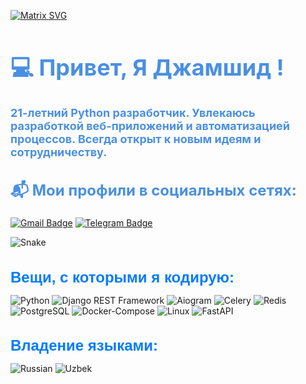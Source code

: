 [![Matrix SVG](https://raw.githubusercontent.com/rodrigograca31/rodrigograca31/master/matrix.svg)](https://www.youtube.com/watch?v=SDkAGkd4NLc)
<h1 style="font-size: 36px; color: #4a90e2;">💻 Привет, Я Джамшид !</h1>

<h2 style="font-size: 18px; color: #4a90e2;">21-летний Python разработчик. Увлекаюсь разработкой веб-приложений и
автоматизацией процессов. Всегда открыт к новым идеям и сотрудничеству.</h2>

<h2 style="font-size: 24px; color: #4a90e2;">📬 Мои профили в социальных сетях:</h2>

[![Gmail Badge](https://img.shields.io/badge/turgunovjamshid32@gmail.com-c14438?style=social&logo=Gmail&logoColor=red&link=mailto:turgunovjamshid32@gmail.com)](mailto:turgunovjamshid32@gmail.com)
[![Telegram Badge](https://img.shields.io/badge/-@secdeee1-grey?style=flat-square&logo=Telegram&logoColor=white&link=https://telegram.org/@secdeee1)](https://telegram.org/@secdeee1)

![Snake](https://profile-readme-generator.com/assets/snake.svg)

<h3 style="color: #007bff; font-family: Arial, sans-serif; font-size: 24px; margin-bottom: 10px;">Вещи, с которыми я
кодирую:</h3>
<p>
  <img alt="Python" src="https://img.shields.io/badge/-Python-3776AB?style=flat-square&logo=python&logoColor=white" />
  <img alt="Django REST Framework" src="https://img.shields.io/badge/-Django_REST_Framework-092E20?style=flat-square&logo=django&logoColor=white" />
  <img alt="Aiogram" src="https://img.shields.io/badge/-AIOGram-007D9C?style=flat-square&logo=telegram&logoColor=white" />
   <img alt="Celery" src="https://img.shields.io/badge/-Celery-3E3D32?style=flat-square&logo=celery&logoColor=white" />
  <img alt="Redis" src="https://img.shields.io/badge/-Redis-DC382D?style=flat-square&logo=redis&logoColor=white" />
  <img alt="PostgreSQL" src="https://img.shields.io/badge/-PostgreSQL-4169E1?style=flat-square&logo=postgresql&logoColor=white" />
  <img alt="Docker-Compose" src="https://img.shields.io/badge/-Docker_Compose-2496ED?style=flat-square&logo=docker&logoColor=white" />
  <img alt="Linux" src="https://img.shields.io/badge/-Linux-FCC624?style=flat-square&logo=linux&logoColor=black" />
  <img alt="FastAPI" src="https://img.shields.io/badge/-FastAPI-009688?style=flat-square&logo=fastapi&logoColor=white" />
</p>



<h3 style="color: #007bff; font-family: Arial, sans-serif; font-size: 24px; margin-bottom: 10px;">Владение языками:</h3>
<p>
  <img alt="Russian" src="https://img.shields.io/badge/-Russian-blue?style=flat-square&logo=russian&logoColor=white" />
  <img alt="Uzbek" src="https://img.shields.io/badge/-Uzbek-blue?style=flat-square&logo=uzbek&logoColor=white" />
</p>
